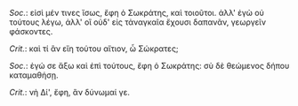 

*Soc.*: εἰσὶ μέν τινες ἴσως, ἔφη ὁ Σωκράτης, καὶ τοιοῦτοι. ἀλλ' ἐγὼ οὐ τούτους λέγω, ἀλλ' οἳ οὐδ' εἰς τἀναγκαῖα ἔχουσι δαπανᾶν, γεωργεῖν φάσκοντες.



*Crit.*: καὶ τί ἂν εἴη τούτου αἴτιον, ὦ Σώκρατες;



*Soc.*: ἐγώ σε ἄξω καὶ ἐπὶ τούτους, ἔφη ὁ Σωκράτης: σὺ δὲ θεώμενος δήπου καταμαθήσῃ.



*Crit.*: νὴ Δί', ἔφη, ἂν δύνωμαί γε.